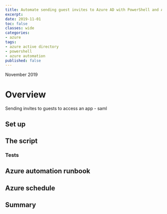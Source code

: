 ```yaml
---
title: Automate sending guest invites to Azure AD with PowerShell and Azure automation
excerpt:
date: 2019-11-01
toc: false
classes: wide
categories:
- azure
tags:
- azure active directory
- powershell
- azure automation
published: false
---
```

November 2019

# Overview

Sending invites to guests to access an app - saml

## Set up

## The script

### Tests

## Azure automation runbook

<script src="https://gist.github.com/MatthewJDavis/7b6b5be967628d7a97d4c4dd239bd732.js"></script>

## Azure schedule

## Summary

